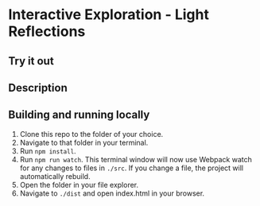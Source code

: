 # Interactive Exploration - Light Reflections

## Try it out

## Description

## Building and running locally

1. Clone this repo to the folder of your choice.
2. Navigate to that folder in your terminal.
3. Run `npm install`.
4. Run `npm run watch`. This terminal window will now use Webpack watch for any changes to files in
`./src`. If you change a file, the project will automatically rebuild.
5. Open the folder in your file explorer.
6. Navigate to `./dist` and open index.html in your browser.
